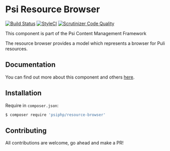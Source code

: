 # Psi Resource Browser

[![Build Status](https://travis-ci.org/psiphp/resource-browser.svg?branch=master)](https://travis-ci.org/psiphp/resource-browser)
[![StyleCI](https://styleci.io/repos/67876015/shield)](https://styleci.io/repos/67876015)
[![Scrutinizer Code
Quality](https://scrutinizer-ci.com/g/psiphp/content-type/badges/quality-score.png?b=master)](https://scrutinizer-ci.com/g/psiphp/resource-browser/?branch=master)

This component is part of the Psi Content Management Framework

The resource browser provides a model which represents a browser for Puli
resources.

## Documentation

You can find out more about this component and others
[here](https://psiphp.readthedocs.io/en/latest/components/resource-browser/docs/index.html).

## Installation

Require in `composer.json`:

```bash
$ composer require 'psiphp/resource-browser'
```

## Contributing

All contributions are welcome, go ahead and make a PR!
